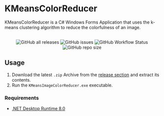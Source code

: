 # KMeansColorReducer
KMeansColorReducer is a C# Windows Forms Application that uses the k-means clustering algorithm to reduce the colorfulness of an image.

<div align="center">
    <br>
    <img alt="GitHub all releases" src="https://img.shields.io/github/downloads/ManuelKlaer/kmeans-image-color-reducer/total">
    <img alt="GitHub issues" src="https://img.shields.io/github/issues-raw/ManuelKlaer/kmeans-image-color-reducer">
    <img alt="GitHub Workflow Status" src="https://img.shields.io/github/actions/workflow/status/ManuelKlaer/kmeans-image-color-reducer/dotnet-desktop.yml">
    <img alt="GitHub repo size" src="https://img.shields.io/github/repo-size/ManuelKlaer/kmeans-image-color-reducer">
</div>

## Usage
1. Download the latest `.zip` Archive from the [release section](https://github.com/ManuelKlaer/kmeans-image-color-reducer/releases/latest) and extract its contents.
2. Run the `KMeansImageColorReducer.exe` executable.

### Requirements
- [.NET Desktop Runtime 8.0](https://dotnet.microsoft.com/en-us/download/dotnet/8.0)
